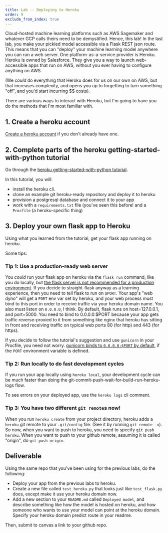 ```yaml
---
title: Lab -- Deploying to Heroku
order: 9
exclude_from_index: true
---
```


Cloud-hosted machine learning platforms such as AWS Sagemaker and whatever GCP calls theirs
need to be demystified. Hence, this lab! In the last lab, you make your pickled
model accessible via a Flask REST json route. This means that you can "deploy"
your machine learning model anywhere you can run a web server. One platform-as-a-service
provider is Heroku. Heroku is owned by Salesforce. They give you a way to launch web-accessible apps that run on
AWS, without you ever having to configure anything on AWS.

(We _could_ do everything that Heroku does for us on our own on AWS, but that increases
complexity, and opens you up to forgetting to turn something "off", and you'd start incurring
$$ costs).

There are various ways to interact with Heroku, but I'm going to have you do the methods that I'm
most familiar with.

## 1. Create a heroku account

[Create a heroku account](https://signup.heroku.com/dc) if you don't already have one.

## 2. Complete parts of the heroku getting-started-with-python tutorial

Go through the [heroku getting-started-with-python tutorial](https://devcenter.heroku.com/articles/getting-started-with-python).

In this tutorial, you will:
* install the heroku cli.
* clone an example git heroku-ready repository and deploy it to heroku
* provision a postgresql database and connect it to your app
* work with a `requirements.txt` file (you've seen this before! and a `Procfile` (a heroku-specific thing)

## 3. Deploy your own flask app to Heroku

Using what you learned from the tutorial, get your flask app running on heroku.

Some tips:

### Tip 1: Use a production-ready web server

You _could_ run your flask app on heroku via the `flask run` command, like you do locally, but
[the flask server is not recommended for a production environment](https://devcenter.heroku.com/articles/python-gunicorn). If you decide to straight-flask anyway
as a learning experience, then you need to tell flask to run on `$PORT`. Your app's "web dyno" will
get a `PORT` env var set by heroku, and your web process must bind to this port in order to receive
traffic via your heroku domain name. You also must listen on `0.0.0.0`, I think. By default, flask runs on
host=127.0.0.1, and port=5000. You need to bind to 0.0.0.0:$PORT because your app gets traffic
reverse-proxied to it from something like nginx that heroku has sitting in front and receiving
traffic on typical web ports 80 (for http) and 443 (for https).

If you decide to follow the tutorial's suggestion and use `gunicorn` in your Procfile, you need not worry.
[gunicorn binds to `0.0.0.0:$PORT` by default](https://docs.gunicorn.org/en/stable/settings.html#bind),
if the `PORT` environment variable is defined.

### Tip 2: Run locally to do fast development cycles

If you run your app locally using `heroku local`, your development cycle can be much faster than doing the
git-commit-push-wait-for-build-run-heroku-logs flow.

To see errors on your deployed app, use the `heroku logs` cli comment.

### Tip 3: You have two different `git remote`s now!

When you run `heroku create` from your project directory, heroku adds a `heroku`
git remote to your `.git/config` file. (See it by running `git remote -v`).
So now, when you want to push to heroku, you need to specify `git push heroku`.
When you want to push to your github remote, assuming it is called "origin", do
`git push origin`.

## Deliverable

Using the same repo that you've been using for the previous labs, do the following:
* Deploy your app from the previous labs to heroku.
* Create a new file called `test_heroku.py` that looks just like `test_flask.py`
  does, except make it use your heroku domain now.
* Add a new section to your `README.md` called `Deployed model`, and describe something like how the model is hosted on heroku, and how
  someone who wants to use your model can point at the heroku domain. Specify your heroku domain predict route in your readme.

Then, submit to canvas a link to your github repo.
